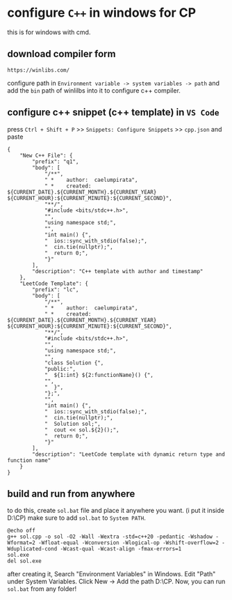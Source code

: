 # configure `C++` in windows for CP
this is for windows with cmd.

## download compiler form 
```
https://winlibs.com/
```
configure path in `Environment variable -> system variables -> path` and add the `bin` path of winlilbs into it to configure c++ compiler.

## configure c++ snippet (c++ template) in `VS Code`

press `Ctrl + Shift + P` >> `Snippets: Configure Snippets` >> `cpp.json` and paste 

```
{
	"New C++ File": {
		"prefix": "q1",
		"body": [
			"/**",
			" *    author:  caelumpirata",
			" *    created: ${CURRENT_DATE}.${CURRENT_MONTH}.${CURRENT_YEAR} ${CURRENT_HOUR}:${CURRENT_MINUTE}:${CURRENT_SECOND}",
			"**/",
			"#include <bits/stdc++.h>",
			"",
			"using namespace std;",
			"",
			"int main() {",
			"  ios::sync_with_stdio(false);",
			"  cin.tie(nullptr);",
			"  return 0;",
			"}"
		],
		"description": "C++ template with author and timestamp"
	},
	"LeetCode Template": {
		"prefix": "lc",
		"body": [
			"/**",
			" *    author:  caelumpirata",
			" *    created: ${CURRENT_DATE}.${CURRENT_MONTH}.${CURRENT_YEAR} ${CURRENT_HOUR}:${CURRENT_MINUTE}:${CURRENT_SECOND}",
			"**/",
			"#include <bits/stdc++.h>",
			"",
			"using namespace std;",
			"",
			"class Solution {",
			"public:",
			"  ${1:int} ${2:functionName}() {",
			"",
			"  }",
			"};",
			"",
			"int main() {",
			"  ios::sync_with_stdio(false);",
			"  cin.tie(nullptr);",
			"  Solution sol;",
			"  cout << sol.${2}();",
			"  return 0;",
			"}"
		],
		"description": "LeetCode template with dynamic return type and function name"
	}
}
```

## build and run from anywhere 
to do this,
create `sol.bat` file and place it anywhere you want. (i put it inside D:\CP\)
make sure to add `sol.bat` to `System PATH`.

```
@echo off
g++ sol.cpp -o sol -O2 -Wall -Wextra -std=c++20 -pedantic -Wshadow -Wformat=2 -Wfloat-equal -Wconversion -Wlogical-op -Wshift-overflow=2 -Wduplicated-cond -Wcast-qual -Wcast-align -fmax-errors=1
sol.exe
del sol.exe
```
after creating it,
Search "Environment Variables" in Windows.
Edit "Path" under System Variables.
Click New → Add the path D:\CP\.
Now, you can run `sol.bat` from any folder!

